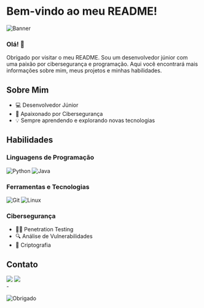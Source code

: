 # Bem-vindo ao meu README!

![Banner](https://via.placeholder.com/800x200.png?text=Bem-vindo+ao+meu+README!)

### Olá! 👋
Obrigado por visitar o meu README. Sou um desenvolvedor júnior com uma paixão por cibersegurança e programação. Aqui você encontrará mais informações sobre mim, meus projetos e minhas habilidades.

## Sobre Mim
- 💻 Desenvolvedor Júnior
- 🔐 Apaixonado por Cibersegurança
- 💡 Sempre aprendendo e explorando novas tecnologias

## Habilidades
### Linguagens de Programação
![Python](https://img.shields.io/badge/-Python-3776AB?style=flat-square&logo=python&logoColor=white)
![Java](https://img.shields.io/badge/-Java-007396?style=flat-square&logo=java&logoColor=white)

### Ferramentas e Tecnologias
![Git](https://img.shields.io/badge/-Git-F05032?style=flat-square&logo=git&logoColor=white)
![Linux](https://img.shields.io/badge/-Linux-FCC624?style=flat-square&logo=linux&logoColor=black)


### Cibersegurança
- 🕵️‍♂️ Penetration Testing
- 🔍 Análise de Vulnerabilidades
- 🔐 Criptografia



## Contato

<div>
<a href="https://instagram.com/seu-usuário-instagram-aqui" target="_blank"><img loading="lazy" src="https://img.shields.io/badge/-Instagram-%23E4405F?style=for-the-badge&logo=instagram&logoColor=white" target="_blank"></a>
<a href="https://www.linkedin.com/in/moisesdsilva/" target="_blank"><img loading="lazy" src="https://img.shields.io/badge/-LinkedIn-%230077B5?style=for-the-badge&logo=linkedin&logoColor=white" target="_blank"></a>   
</div>- 
  
  

![Obrigado](https://via.placeholder.com/800x100.png?text=Obrigado+por+visitar!)

